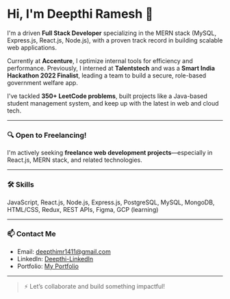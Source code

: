 # Hi, I'm Deepthi Ramesh 👋

I'm a driven **Full Stack Developer** specializing in the MERN stack (MySQL, Express.js, React.js, Node.js), with a proven track record in building scalable web applications.

Currently at **Accenture**, I optimize internal tools for efficiency and performance. Previously, I interned at **Talentstech** and was a **Smart India Hackathon 2022 Finalist**, leading a team to build a secure, role-based government welfare app.

I've tackled **350+ LeetCode problems**, built projects like a Java-based student management system, and keep up with the latest in web and cloud tech.

---

### 🔍 Open to Freelancing!
I'm actively seeking **freelance web development projects**—especially in React.js, MERN stack, and related technologies.

---

### 🛠️ Skills
JavaScript, React.js, Node.js, Express.js, PostgreSQL, MySQL, MongoDB, HTML/CSS, Redux, REST APIs, Figma, GCP (learning)

---

### 📫 Contact Me
- Email: deepthimr1411@gmail.com
- LinkedIn: [Deepthi-LinkedIn](https://www.linkedin.com/in/deepthi-m-r-9205911b9/)
- Portfolio: [My Portfolio](https://deepthimrportfolio.vercel.app/)

---

> ⚡ Let’s collaborate and build something impactful!
